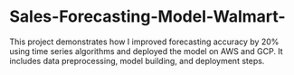 # Sales-Forecasting-Model-Walmart-
This project demonstrates how I improved forecasting accuracy by 20% using time series algorithms and deployed the model on AWS and GCP. It includes data preprocessing, model building, and deployment steps.
